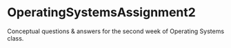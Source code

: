 # OperatingSystemsAssignment2
Conceptual questions &amp; answers for the second week of Operating Systems class.
